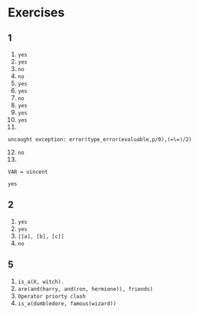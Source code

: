 # Exercises
## 1
1. `yes`
2. `yes`
3. `no`
4. `no`
5. `yes`
6. `yes`
7. `no`
8. `yes`
9. `yes`
10. `yes`
11.
```
uncaught exception: error(type_error(evaluable,p/0),(=\=)/2)
```
12. `no`
13.
```
VAR = vincent

yes
```

## 2
1. `yes`
2. `yes`
3. `[[a], [b], [c]]`
4. `no`

## 5
1. `is_a(X, witch).`
2. `are(and(harry, and(ron, hermione)), friends)`
3. `Operator priorty clash`
4. `is_a(dumbledore, famous(wizard))`
